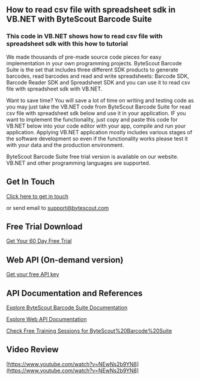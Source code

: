 ## How to read csv file with spreadsheet sdk in VB.NET with ByteScout Barcode Suite

### This code in VB.NET shows how to read csv file with spreadsheet sdk with this how to tutorial

We made thousands of pre-made source code pieces for easy implementation in your own programming projects. ByteScout Barcode Suite is the set that includes three different SDK products to generate barcodes, read barcodes and read and write spreadsheets: Barcode SDK, Barcode Reader SDK and Spreadsheet SDK and you can use it to read csv file with spreadsheet sdk with VB.NET.

Want to save time? You will save a lot of time on writing and testing code as you may just take the VB.NET code from ByteScout Barcode Suite for read csv file with spreadsheet sdk below and use it in your application. IF you want to implement the functionality, just copy and paste this code for VB.NET below into your code editor with your app, compile and run your application. Applying VB.NET application mostly includes various stages of the software development so even if the functionality works please test it with your data and the production environment.

ByteScout Barcode Suite free trial version is available on our website. VB.NET and other programming languages are supported.

## Get In Touch

[Click here to get in touch](https://bytescout.zendesk.com/hc/en-us/requests/new?subject=ByteScout%20Barcode%20Suite%20Question)

or send email to [support@bytescout.com](mailto:support@bytescout.com?subject=ByteScout%20Barcode%20Suite%20Question) 

## Free Trial Download

[Get Your 60 Day Free Trial](https://bytescout.com/download/web-installer?utm_source=github-readme)

## Web API (On-demand version)

[Get your free API key](https://pdf.co/documentation/api?utm_source=github-readme)

## API Documentation and References

[Explore ByteScout Barcode Suite Documentation](https://bytescout.com/documentation/index.html?utm_source=github-readme)

[Explore Web API Documentation](https://pdf.co/documentation/api?utm_source=github-readme)

[Check Free Training Sessions for ByteScout%20Barcode%20Suite](https://academy.bytescout.com/)

## Video Review

[https://www.youtube.com/watch?v=NEwNs2b9YN8](https://www.youtube.com/watch?v=NEwNs2b9YN8)
